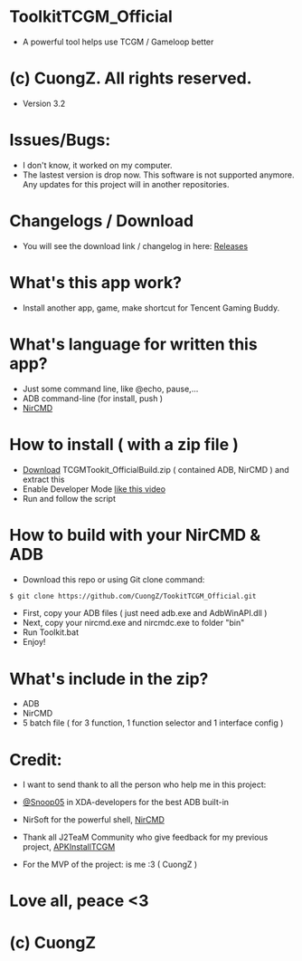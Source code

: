 # ToolkitTCGM_Official
+ A powerful tool helps use TCGM / Gameloop better

# (c) CuongZ. All rights reserved.

+ Version 3.2

# Issues/Bugs:
+ I don't know, it worked on my computer.
+ The lastest version is drop now. This software is not supported anymore. Any updates for this project will in another repositories.

# Changelogs / Download
+ You will see the download link / changelog in here: [Releases](https://github.com/CuongZ/ToolkitTCGM_Official/releases)


# What's this app work?
+ Install another app, game, make shortcut for Tencent Gaming Buddy.

# What's language for written this app?
+ Just some command line, like @echo, pause,...
+ ADB command-line (for install, push )
+ [NirCMD]( https://www.nirsoft.net/utils/nircmd.html )

# How to install ( with a zip file )
+ [Download](https://github.com/CuongZ/ToolkitTCGM_Official/releases) TCGMTookit_OfficialBuild.zip ( contained ADB, NirCMD ) and extract this
+ Enable Developer Mode [like this video](https://youtu.be/ksQB_eniDYU)
+ Run and follow the script

# How to build with your NirCMD & ADB
+ Download this repo or using Git clone command:
```bash
$ git clone https://github.com/CuongZ/TookitTCGM_Official.git
```
+ First, copy your ADB files ( just need adb.exe and AdbWinAPI.dll )
+ Next, copy your nircmd.exe and nircmdc.exe to folder "bin"
+ Run Toolkit.bat
+ Enjoy!

# What's include in the zip?
+ ADB
+ NirCMD
+ 5 batch file ( for 3 function, 1 function selector and 1 interface config )

# Credit:
+ I want to send thank to all the person who help me in this project: 
+ [@Snoop05](https://forum.xda-developers.com/member.php?u=4638083) in XDA-developers for the best ADB built-in

+ NirSoft for the powerful shell, [NirCMD](https://www.nirsoft.net/utils/nircmd.html)

+ Thank all J2TeaM Community who give feedback for my previous project, [APKInstallTCGM](https://www.facebook.com/groups/j2team.community/permalink/847187048946750/)

+ For the MVP of the project: is me :3 ( CuongZ )

# Love all, peace <3

# (c) CuongZ




